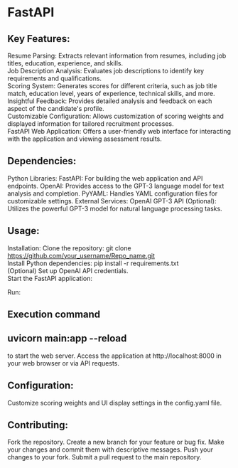 # FastAPI

## Key Features:
Resume Parsing: Extracts relevant information from resumes, including job titles, education, experience, and skills.                                                       
Job Description Analysis: Evaluates job descriptions to identify key requirements and qualifications.                                                                  
Scoring System: Generates scores for different criteria, such as job title match, education level, years of experience, technical skills, and more.                
Insightful Feedback: Provides detailed analysis and feedback on each aspect of the candidate's profile.                                                          
Customizable Configuration: Allows customization of scoring weights and displayed information for tailored recruitment processes.                                      
FastAPI Web Application: Offers a user-friendly web interface for interacting with the application and viewing assessment results.

## Dependencies:
Python Libraries:
FastAPI: For building the web application and API endpoints.
OpenAI: Provides access to the GPT-3 language model for text analysis and completion.
PyYAML: Handles YAML configuration files for customizable settings.
External Services:
OpenAI GPT-3 API (Optional): Utilizes the powerful GPT-3 model for natural language processing tasks.

## Usage:
Installation:
Clone the repository: git clone https://github.com/your_username/Repo_name.git                                                                                        
Install Python dependencies: pip install -r requirements.txt                                                                                                        
(Optional) Set up OpenAI API credentials.                                                                                                                               
Start the FastAPI application:

Run:
## Execution command
## uvicorn main:app --reload 
to start the web server.
Access the application at http://localhost:8000 in your web browser or via API requests.

## Configuration:
Customize scoring weights and UI display settings in the config.yaml file.

## Contributing:
Fork the repository.
Create a new branch for your feature or bug fix.
Make your changes and commit them with descriptive messages.
Push your changes to your fork.
Submit a pull request to the main repository.

